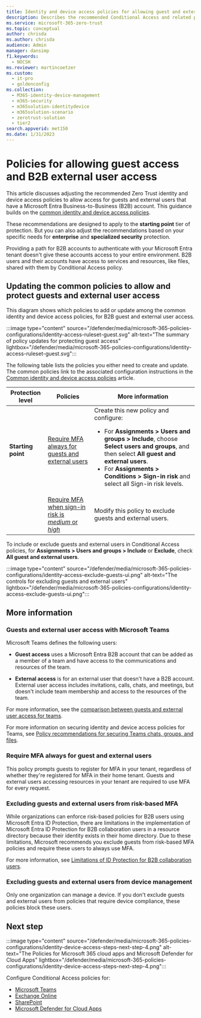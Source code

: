 ```yaml
---
title: Identity and device access policies for allowing guest and external user B2B access - Microsoft 365 for enterprise | Microsoft Docs
description: Describes the recommended Conditional Access and related policies for protecting access of guests and external users.
ms.service: microsoft-365-zero-trust
ms.topic: conceptual
author: chrisda
ms.author: chrisda
audience: Admin
manager: dansimp
f1.keywords:
  - NOCSH
ms.reviewer: martincoetzer
ms.custom:
  - it-pro
  - goldenconfig
ms.collection:
  - M365-identity-device-management
  - m365-security
  - m365solution-identitydevice
  - m365solution-scenario
  - zerotrust-solution
  - tier2
search.appverid: met150
ms.date: 1/31/2023
---
```


# Policies for allowing guest access and B2B external user access

This article discusses adjusting the recommended Zero Trust identity and device access policies to allow access for guests and external users that have a Microsoft Entra Business-to-Business (B2B) account. This guidance builds on the [common identity and device access policies](zero-trust-identity-device-access-policies-common.md).

These recommendations are designed to apply to the **starting point** tier of protection. But you can also adjust the recommendations based on your specific needs for **enterprise** and **specialized security** protection.

Providing a path for B2B accounts to authenticate with your Microsoft Entra tenant doesn't give these accounts access to your entire environment. B2B users and their accounts have access to services and resources, like files, shared with them by Conditional Access policy.

## Updating the common policies to allow and protect guests and external user access

This diagram shows which policies to add or update among the common identity and device access policies, for B2B guest and external user access.

:::image type="content" source="/defender/media/microsoft-365-policies-configurations/identity-access-ruleset-guest.svg" alt-text="The summary of policy updates for protecting guest access" lightbox="/defender/media/microsoft-365-policies-configurations/identity-access-ruleset-guest.svg":::

The following table lists the policies you either need to create and update. The common policies link to the associated configuration instructions in the [Common identity and device access policies](zero-trust-identity-device-access-policies-common.md) article.

|Protection level|Policies|More information|
|---|---|---|
|**Starting point**|[Require MFA always for guests and external users](zero-trust-identity-device-access-policies-common.md#require-mfa-based-on-sign-in-risk)|Create this new policy and configure: <ul><li>For **Assignments > Users and groups > Include**, choose **Select users and groups**, and then select **All guest and external users**.</li><li>For **Assignments > Conditions > Sign-in risk** and select all Sign-in risk levels. </li></ul>|
||[Require MFA when sign-in risk is *medium* or *high*](zero-trust-identity-device-access-policies-common.md#require-mfa-based-on-sign-in-risk)|Modify this policy to exclude guests and external users.|

To include or exclude guests and external users in Conditional Access policies, for **Assignments > Users and groups > Include** or **Exclude**, check **All guest and external users**.

:::image type="content" source="/defender/media/microsoft-365-policies-configurations/identity-access-exclude-guests-ui.png" alt-text="The controls for excluding guests and external users" lightbox="/defender/media/microsoft-365-policies-configurations/identity-access-exclude-guests-ui.png":::

## More information

### Guests and external user access with Microsoft Teams

Microsoft Teams defines the following users:

- **Guest access** uses a Microsoft Entra B2B account that can be added as a member of a team and have access to the communications and resources of the team.

- **External access** is for an external user that doesn't have a B2B account. External user access includes invitations, calls, chats, and meetings, but doesn't include team membership and access to the resources of the team.

For more information, see the [comparison between guests and external user access for teams](/microsoftteams/communicate-with-users-from-other-organizations#compare-external-and-guest-access).

For more information on securing identity and device access policies for Teams, see [Policy recommendations for securing Teams chats, groups, and files](zero-trust-identity-device-access-policies-teams.md).

### Require MFA always for guest and external users

This policy prompts guests to register for MFA in your tenant, regardless of whether they're registered for MFA in their home tenant. Guests and external users accessing resources in your tenant are required to use MFA for every request.

### Excluding guests and external users from risk-based MFA

While organizations can enforce risk-based policies for B2B users using Microsoft Entra ID Protection, there are limitations in the implementation of Microsoft Entra ID Protection for B2B collaboration users in a resource directory because their identity exists in their home directory. Due to these limitations, Microsoft recommends you exclude guests from risk-based MFA policies and require these users to always use MFA.

For more information, see [Limitations of ID Protection for B2B collaboration users](/entra/id-protection/concept-identity-protection-b2b#limitations-of-id-protection-for-b2b-collaboration-users).

### Excluding guests and external users from device management

Only one organization can manage a device. If you don't exclude guests and external users from policies that require device compliance, these policies block these users.

## Next step

:::image type="content" source="/defender/media/microsoft-365-policies-configurations/identity-device-access-steps-next-step-4.png" alt-text="The Policies for Microsoft 365 cloud apps and Microsoft Defender for Cloud Apps" lightbox="/defender/media/microsoft-365-policies-configurations/identity-device-access-steps-next-step-4.png":::

Configure Conditional Access policies for:

- [Microsoft Teams](zero-trust-identity-device-access-policies-teams.md)
- [Exchange Online](zero-trust-identity-device-access-policies-exchange.md)
- [SharePoint](zero-trust-identity-device-access-policies-sharepoint.md)
- [Microsoft Defender for Cloud Apps](zero-trust-identity-device-access-policies-mcas-saas.md)
